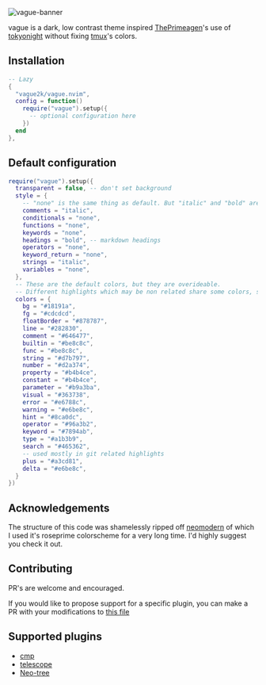 ![vague-banner](https://github.com/user-attachments/assets/788de8f0-a397-448b-bdf3-4881e2f5e979)

vague is a dark, low contrast theme inspired [ThePrimeagen](https://github.com/ThePrimeagen)'s use of [tokyonight](https://github.com/folke/tokyonight.nvim) without fixing [tmux](https://github.com/tmux/tmux)'s colors.

## Installation
```lua
-- Lazy
{
  "vague2k/vague.nvim",
  config = function()
    require("vague").setup({
      -- optional configuration here
    })
  end
},
```

## Default configuration
```lua
require("vague").setup({
  transparent = false, -- don't set background
  style = {
    -- "none" is the same thing as default. But "italic" and "bold" are also valid options
    comments = "italic",
    conditionals = "none",
    functions = "none",
    keywords = "none",
    headings = "bold", -- markdown headings
    operators = "none",
    keyword_return = "none",
    strings = "italic",
    variables = "none",
  },
  -- These are the default colors, but they are overideable.
  -- Different highlights which may be non related share some colors, so expirement.
  colors = {
    bg = "#18191a",
    fg = "#cdcdcd",
    floatBorder = "#878787",
    line = "#282830",
    comment = "#646477",
    builtin = "#be8c8c",
    func = "#be8c8c",
    string = "#d7b797",
    number = "#d2a374",
    property = "#b4b4ce",
    constant = "#b4b4ce",
    parameter = "#b9a3ba",
    visual = "#363738",
    error = "#e6788c",
    warning = "#e6be8c",
    hint = "#8ca0dc",
    operator = "#96a3b2",
    keyword = "#7894ab",
    type = "#a1b3b9",
    search = "#465362",
    -- used mostly in git related highlights
    plus = "#a3cd81",
    delta = "#e6be8c",
  }
})
```

## Acknowledgements
The structure of this code was shamelessly ripped off [neomodern](https://github.com/cdmill/neomodern.nvim) of which I used it's roseprime colorscheme for a very long time. I'd highly suggest you check it out.

## Contributing
PR's are welcome and encouraged. 

If you would like to propose support for a specific plugin, you can make a PR with your modifications to [this file](https://github.com/vague2k/vague.nvim/blob/main/lua/vague/highlights.lua)

## Supported plugins
- [cmp](https://github.com/hrsh7th/nvim-cmp)
- [telescope](https://github.com/nvim-telescope/telescope.nvim)
- [Neo-tree](https://github.com/nvim-neo-tree/neo-tree.nvim)

